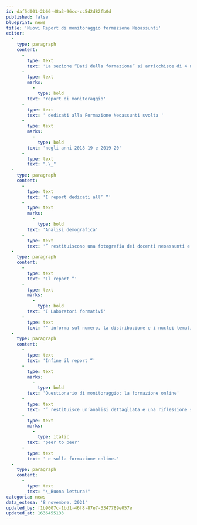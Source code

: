 ```yaml
---
id: daf5d001-2b66-48a3-96cc-cc5d2d82fb0d
published: false
blueprint: news
title: 'Nuovi Report di monitoraggio formazione Neoassunti'
editor:
  -
    type: paragraph
    content:
      -
        type: text
        text: 'La sezione “Dati della formazione” si arricchisce di 4 nuovi '
      -
        type: text
        marks:
          -
            type: bold
        text: 'report di monitoraggio'
      -
        type: text
        text: ' dedicati alla Formazione Neoassunti svolta '
      -
        type: text
        marks:
          -
            type: bold
        text: 'negli anni 2018-19 e 2019-20'
      -
        type: text
        text: ".\_"
  -
    type: paragraph
    content:
      -
        type: text
        text: 'I report dedicati all’ “'
      -
        type: text
        marks:
          -
            type: bold
        text: 'Analisi demografica'
      -
        type: text
        text: '” restituiscono una fotografia dei docenti neoassunti e dei loro tutor per le rispettive annualità e – per l’a.s. 2018-19 – anche dei docenti in percorso annuale FIT, analizzandone la distribuzione per genere, età, area geografica e ordine di scuola.'
  -
    type: paragraph
    content:
      -
        type: text
        text: 'Il report “'
      -
        type: text
        marks:
          -
            type: bold
        text: 'I Laboratori formativi'
      -
        type: text
        text: '” informa sul numero, la distribuzione e i nuclei tematici affrontati dai docenti neoassunti nei laboratori svolti nell’a.s.2018-19.'
  -
    type: paragraph
    content:
      -
        type: text
        text: 'Infine il report “'
      -
        type: text
        marks:
          -
            type: bold
        text: 'Questionario di monitoraggio: la formazione online'
      -
        type: text
        text: '” restituisce un’analisi dettagliata e una riflessione sui risultati del questionario di monitoraggio relativo all’a.s. 2019-20 volto a indagare l’opinione dei docenti e dei tutor sulla formazione in presenza, sulla fase di osservazione '
      -
        type: text
        marks:
          -
            type: italic
        text: 'peer to peer'
      -
        type: text
        text: ' e sulla formazione online.'
  -
    type: paragraph
    content:
      -
        type: text
        text: "\_Buona lettura!"
categoria: news
data_estesa: '8 novembre, 2021'
updated_by: f1b9007c-1bd1-46f8-87e7-3347789e057e
updated_at: 1636455133
---
```

